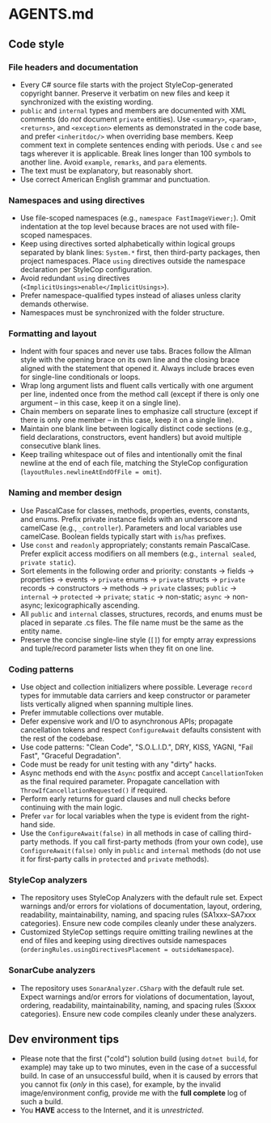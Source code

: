 # AGENTS.md

## Code style

### File headers and documentation
- Every C# source file starts with the project StyleCop-generated copyright banner. Preserve it verbatim on new files and keep it synchronized with the existing wording. 
- `public` and `internal` types and members are documented with XML comments (do *not* document `private` entities). Use `<summary>`, `<param>`, `<returns>`, and `<exception>` elements as demonstrated in the code base, and prefer `<inheritdoc/>` when overriding base members. Keep comment text in complete sentences ending with periods. Use `c` and `see` tags wherever it is applicable. Break lines longer than 100 symbols to another line. Avoid `example`, `remarks`, and `para` elements.
- The text must be explanatory, but reasonably short.
-  Use correct American English grammar and punctuation.
### Namespaces and using directives
- Use file-scoped namespaces (e.g., `namespace FastImageViewer;`). Omit indentation at the top level because braces are not used with file-scoped namespaces.
- Keep using directives sorted alphabetically within logical groups separated by blank lines: `System.*` first, then third-party packages, then project namespaces. Place `using` directives outside the namespace declaration per StyleCop configuration.
- Avoid redundant `using` directives (`<ImplicitUsings>enable</ImplicitUsings>`).
- Prefer namespace-qualified types instead of aliases unless clarity demands otherwise.
- Namespaces must be synchronized with the folder structure.
### Formatting and layout
- Indent with four spaces and never use tabs. Braces follow the Allman style with the opening brace on its own line and the closing brace aligned with the statement that opened it. Always include braces even for single-line conditionals or loops.
- Wrap long argument lists and fluent calls vertically with one argument per line, indented once from the method call (except if there is only one argument – in this case, keep it on a single line).
- Chain members on separate lines to emphasize call structure (except if there is only one member – in this case, keep it on a single line).
- Maintain one blank line between logically distinct code sections (e.g., field declarations, constructors, event handlers) but avoid multiple consecutive blank lines.
- Keep trailing whitespace out of files and intentionally omit the final newline at the end of each file, matching the StyleCop configuration (`layoutRules.newlineAtEndOfFile = omit`).
### Naming and member design
- Use PascalCase for classes, methods, properties, events, constants, and enums. Prefix private instance fields with an underscore and camelCase (e.g., `_controller`). Parameters and local variables use camelCase. Boolean fields typically start with `is`/`has` prefixes.
- Use `const` and `readonly` appropriately; constants remain PascalCase. Prefer explicit access modifiers on all members (e.g., `internal sealed`, `private static`).
- Sort elements in the following order and priority: constants -> fields -> properties -> events -> `private` enums -> `private` structs -> `private` records -> constructors -> methods -> `private` classes; `public` -> `internal` -> `protected` -> `private`; `static` -> non-static; `async` -> non-async; lexicographically ascending.
- All `public` and `internal` classes, structures, records, and enums must be placed in separate .cs files. The file name must be the same as the entity name.
- Preserve the concise single-line style (`[]`) for empty array expressions and tuple/record parameter lists when they fit on one line.
### Coding patterns
- Use object and collection initializers where possible. Leverage `record` types for immutable data carriers and keep constructor or parameter lists vertically aligned when spanning multiple lines.
- Prefer immutable collections over mutable.
- Defer expensive work and I/O to asynchronous APIs; propagate cancellation tokens and respect `ConfigureAwait` defaults consistent with the rest of the codebase.
- Use code patterns: "Clean Code", "S.O.L.I.D.", DRY, KISS, YAGNI, "Fail Fast", "Graceful Degradation".
- Code must be ready for unit testing with any "dirty" hacks.
- Async methods end with the `Async` postfix and accept `CancellationToken` as the final required parameter. Propagate cancellation with `ThrowIfCancellationRequested()` if required.
- Perform early returns for guard clauses and null checks before continuing with the main logic.
- Prefer `var` for local variables when the type is evident from the right-hand side.
- Use the `ConfigureAwait(false)` in all methods in case of calling third-party methods. If you call first-party methods (from your own code), use `ConfigureAwait(false)` only in `public` and `internal` methods (do not use it for first-party calls in `protected` and `private` methods).
### StyleCop analyzers
- The repository uses StyleCop Analyzers with the default rule set. Expect warnings and/or errors for violations of documentation, layout, ordering, readability, maintainability, naming, and spacing rules (SA1xxx–SA7xxx categories). Ensure new code compiles cleanly under these analyzers.
- Customized StyleCop settings require omitting trailing newlines at the end of files and keeping using directives outside namespaces (`orderingRules.usingDirectivesPlacement = outsideNamespace`).
### SonarCube analyzers
- The repository uses `SonarAnalyzer.CSharp` with the default rule set. Expect warnings and/or errors for violations of documentation, layout, ordering, readability, maintainability, naming, and spacing rules (Sxxxx categories). Ensure new code compiles cleanly under these analyzers.

## Dev environment tips

- Please note that the first ("cold") solution build (using `dotnet build`, for example) may take up to two minutes, even in the case of a successful build. In case of an unsuccessful build, when it is caused by errors that you cannot fix (*only* in this case), for example, by the invalid image/environment config, provide me with the **full complete** log of such a build.
- You **HAVE** access to the Internet, and it is *unrestricted*.